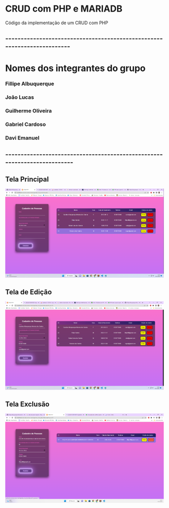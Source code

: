 # CRUD com PHP e MARIADB 
Código da implementação de um CRUD com PHP 
## ------------------------------------------------------------------------
# Nomes dos integrantes do grupo
 ### Fillipe Albuquerque
 ### João Lucas
 ### Guilherme Oliveira
 ### Gabriel Cardoso
 ### Davi Emanuel


## -------------------------------------------------------------------------
## Tela Principal
![preview img](/TelaPrincipal.png)

## Tela de Edição
![preview img](/TeladeEdicao.png)

## Tela Exclusão
![preview img](/TeladeExclusao.png)





